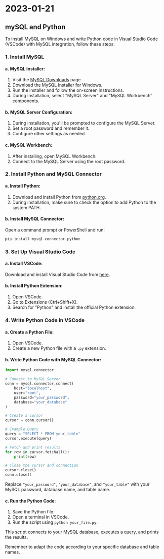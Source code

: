 # 2023-01-21
## mySQL and Python

To install MySQL on Windows and write Python code in Visual Studio Code (VSCode) with MySQL integration, follow these steps:

### 1. Install MySQL

#### a. MySQL Installer:

1. Visit the [MySQL Downloads](https://dev.mysql.com/downloads/installer/) page.
2. Download the MySQL Installer for Windows.
3. Run the installer and follow the on-screen instructions.
4. During installation, select "MySQL Server" and "MySQL Workbench" components.

#### b. MySQL Server Configuration:

1. During installation, you'll be prompted to configure the MySQL Server.
2. Set a root password and remember it.
3. Configure other settings as needed.

#### c. MySQL Workbench:

1. After installing, open MySQL Workbench.
2. Connect to the MySQL Server using the root password.

### 2. Install Python and MySQL Connector

#### a. Install Python:

1. Download and install Python from [python.org](https://www.python.org/downloads/).
2. During installation, make sure to check the option to add Python to the system PATH.

#### b. Install MySQL Connector:

Open a command prompt or PowerShell and run:

```bash
pip install mysql-connector-python
```

### 3. Set Up Visual Studio Code

#### a. Install VSCode:

Download and install Visual Studio Code from [here](https://code.visualstudio.com/).

#### b. Install Python Extension:

1. Open VSCode.
2. Go to Extensions (Ctrl+Shift+X).
3. Search for "Python" and install the official Python extension.

### 4. Write Python Code in VSCode

#### a. Create a Python File:

1. Open VSCode.
2. Create a new Python file with a `.py` extension.

#### b. Write Python Code with MySQL Connector:

```python
import mysql.connector

# Connect to MySQL Server
conn = mysql.connector.connect(
    host="localhost",
    user="root",
    password="your_password",
    database="your_database"
)

# Create a cursor
cursor = conn.cursor()

# Example Query
query = "SELECT * FROM your_table"
cursor.execute(query)

# Fetch and print results
for row in cursor.fetchall():
    print(row)

# Close the cursor and connection
cursor.close()
conn.close()
```

Replace `"your_password"`, `"your_database"`, and `"your_table"` with your MySQL password, database name, and table name.

#### c. Run the Python Code:

1. Save the Python file.
2. Open a terminal in VSCode.
3. Run the script using `python your_file.py`.

This script connects to your MySQL database, executes a query, and prints the results.

Remember to adapt the code according to your specific database and table names.